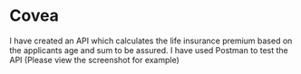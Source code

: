 # Covea
I have created an API which calculates the life insurance premium based on the applicants age and sum to be assured.
I have used Postman to test the API (Please view the screenshot for example)
